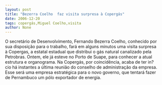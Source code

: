 ```yaml
---
layout: post
title: "Bezerra Coelho  faz visita surpresa à Copergás"
date: 2006-12-20
tags: copergás,Miguel Coelho,visita
author: None
---
```

O secretário de Desenvolvimento, Fernando Bezerra Coelho, conhecido por sua disposição para o trabalho, fará em alguns minutos uma visita surpresa à Copergas, a estatal estadual que distribui o gás natural canalizado pela Petrobras.
Ontem, ele já esteve no Porto de Suape, para conhecer a atual estrutura e organograma.
Na Copergás, por coincidência, acaba de ter in?cio há instantes a última reunião do conselho de administração da empresa.
Esse será uma empresa estratégica para o novo governo, que tentará fazer de Pernambuco um pólo exportador de energia. 